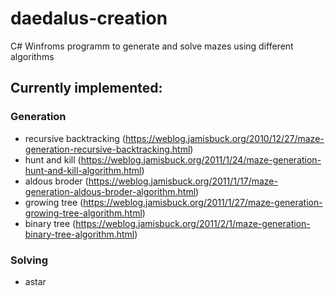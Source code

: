 # daedalus-creation
 C# Winfroms programm to generate and solve mazes using different algorithms

## Currently implemented:
### Generation
- recursive backtracking (https://weblog.jamisbuck.org/2010/12/27/maze-generation-recursive-backtracking.html)
- hunt and kill (https://weblog.jamisbuck.org/2011/1/24/maze-generation-hunt-and-kill-algorithm.html)
- aldous broder (https://weblog.jamisbuck.org/2011/1/17/maze-generation-aldous-broder-algorithm.html)
- growing tree (https://weblog.jamisbuck.org/2011/1/27/maze-generation-growing-tree-algorithm.html)
- binary tree (https://weblog.jamisbuck.org/2011/2/1/maze-generation-binary-tree-algorithm.html)
### Solving
- astar


